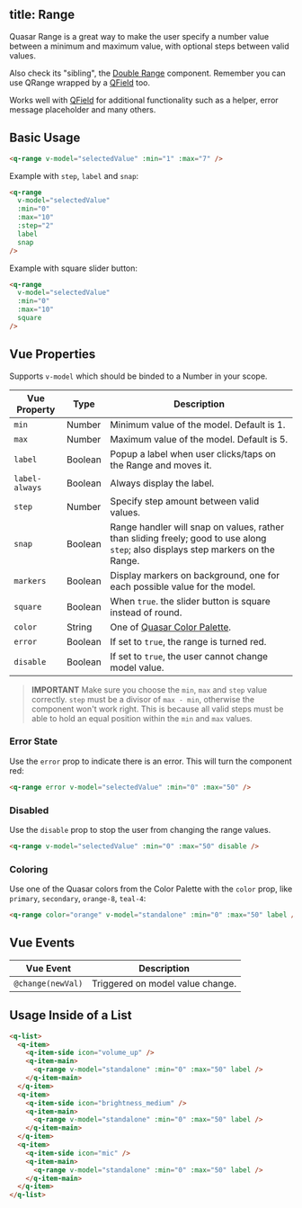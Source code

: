 title: Range
---
Quasar Range is a great way to make the user specify a number value between a minimum and maximum value, with optional steps between valid values.

Also check its "sibling", the [Double Range](/components/double-range.html) component.
Remember you can use QRange wrapped by a [QField](/components/field.html) too.

Works well with [QField](/components/field.html) for additional functionality such as a helper, error message placeholder and many others.

<input type="hidden" data-fullpage-demo="form/range/basic">

## Basic Usage

``` html
<q-range v-model="selectedValue" :min="1" :max="7" />
```

Example with `step`, `label` and `snap`:
``` html
<q-range
  v-model="selectedValue"
  :min="0"
  :max="10"
  :step="2"
  label
  snap
/>
```

Example with square slider button:
``` html
<q-range
  v-model="selectedValue"
  :min="0"
  :max="10"
  square
/>
```

## Vue Properties
Supports `v-model` which should be binded to a Number in your scope.

| Vue Property | Type | Description |
| --- | --- | --- |
| `min` | Number | Minimum value of the model. Default is 1. |
| `max` | Number | Maximum value of the model. Default is 5. |
| `label` | Boolean | Popup a label when user clicks/taps on the Range and moves it. |
| `label-always` | Boolean | Always display the label. |
| `step` | Number | Specify step amount between valid values. |
| `snap` | Boolean | Range handler will snap on values, rather than sliding freely; good to use along `step`; also displays step markers on the Range. |
| `markers` | Boolean | Display markers on background, one for each possible value for the model. |
| `square` | Boolean | When `true`. the slider button is square instead of round. |
| `color` | String | One of [Quasar Color Palette](/components/color-palette.html). |
| `error` | Boolean | If set to `true`, the range is turned red. |
| `disable` | Boolean | If set to `true`, the user cannot change model value. |

> **IMPORTANT**
> Make sure you choose the `min`, `max` and `step` value correctly. `step` must be a divisor of `max - min`, otherwise the component won't work right. This is because all valid steps must be able to hold an equal position within the `min` and `max` values.

### Error State
Use the `error` prop to indicate there is an error. This will turn the component red:
``` html
<q-range error v-model="selectedValue" :min="0" :max="50" />
```

### Disabled
Use the `disable` prop to stop the user from changing the range values.
``` html
<q-range v-model="selectedValue" :min="0" :max="50" disable />
```

### Coloring
Use one of the Quasar colors from the Color Palette with the `color` prop, like `primary`, `secondary`, `orange-8`, `teal-4`:

``` html
<q-range color="orange" v-model="standalone" :min="0" :max="50" label />
```

## Vue Events
| Vue Event | Description |
| --- | --- |
| `@change(newVal)` | Triggered on model value change. |

## Usage Inside of a List

``` html
<q-list>
  <q-item>
    <q-item-side icon="volume_up" />
    <q-item-main>
      <q-range v-model="standalone" :min="0" :max="50" label />
    </q-item-main>
  </q-item>
  <q-item>
    <q-item-side icon="brightness_medium" />
    <q-item-main>
      <q-range v-model="standalone" :min="0" :max="50" label />
    </q-item-main>
  </q-item>
  <q-item>
    <q-item-side icon="mic" />
    <q-item-main>
      <q-range v-model="standalone" :min="0" :max="50" label />
    </q-item-main>
  </q-item>
</q-list>
```
